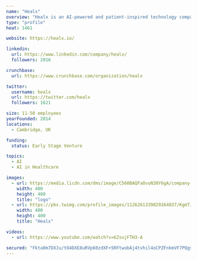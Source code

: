 ```yaml
---
name: "Healx"
overview: "Healx is an AI-powered and patient-inspired technology company, accelerating the discovery and development of rare disease treatments."
type: "profile"
heat: 1461

website: https://healx.io/

linkedin:
  url: https://www.linkedin.com/company/healx/
  followers: 2016

crunchbase:
  url: https://www.crunchbase.com/organization/healx

twitter:
  username: healx
  url: https://twitter.com/healx
  followers: 1621

size: 11-50 employees
yearFounded: 2014
locations:
  - Cambridge, UK

funding:
  status: Early Stage Venture

topics:
  - AI
  - AI in Healthcare

images:
  - url: https://media.licdn.com/dms/image/C560BAQFaOvuN38Y6gA/company-logo_400_400/0?e=1582761600&v=beta&t=TB3M9AN_lDAriT9057kJK1ugocL0ftDKCFsFImUNylU
    width: 400
    height: 400
    title: "logo"
  - url: https://pbs.twimg.com/profile_images/1126261339029164037/KgmTJrZI_400x400.png
    width: 400
    height: 400
    title: "Healx"

videos:
  - url: https://www.youtube.com/watch?v=6ZsujFTH3-A

secured: "Fkta0m7DXJu/tO4DXE8uRVp60zdXF+5RFtwobAj4tvhil4oCPZFnkmVF7PQgyELngj3UWCf6BWEY+oi2V1B07ymY9st/Y867hvtbTSaTARRaTju5BuQI2SFIKgN+kelEjVCPzkFmVH5jmBn+cIGUBft+BLEoOGgI4vbjtryg1NXEQ/YdyEmYOykcSE141NLWhozt2FwzDGN5vj9KaiSbZCcWF1tyNYTt2ew1ErJwUO7LHCpFUUV86MIdIO6ohdd9dJl1mXmv7eSPZRF+zRgO98+Gyqm1a5y77G64+k3clCxsS7pdGzmfMrX7F2qs13fR;9+4SMFo7QSnyitCmqGOPPg=="
---
```


